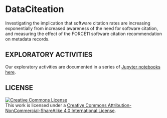# DataCiteation
Investigating the implication that software citation rates are increasing exponentially from increased awareness of the need for software citation, and measuring the effect of the FORCE11 software citation recommendation on metadata records.

## EXPLORATORY ACTIVITIES
Our exploratory activities are documented in a series of [Jupyter notebooks here](notebooks/).

## LICENSE
<a rel="license" href="http://creativecommons.org/licenses/by-nc-sa/4.0/"><img alt="Creative Commons License" style="border-width:0" src="https://i.creativecommons.org/l/by-nc-sa/4.0/88x31.png" /></a><br />This work is licensed under a <a rel="license" href="http://creativecommons.org/licenses/by-nc-sa/4.0/">Creative Commons Attribution-NonCommercial-ShareAlike 4.0 International License</a>.

